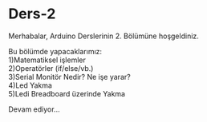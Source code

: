 # Ders-2

Merhabalar, 
Arduino Derslerinin 2. Bölümüne hoşgeldiniz.

Bu bölümde yapacaklarımız:<br />
  1)Matematiksel işlemler<br />
  2)Operatörler (if/else/vb.)<br />
  3)Serial Monitör Nedir? Ne işe yarar?<br />
  4)Led Yakma<br />
  5)Ledi Breadboard üzerinde Yakma<br />
  
  
  Devam ediyor...
